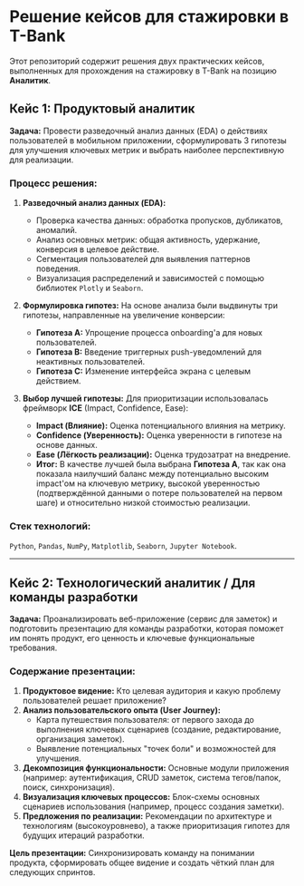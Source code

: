 # Решение кейсов для стажировки в T-Bank

Этот репозиторий содержит решения двух практических кейсов, выполненных для прохождения на стажировку в T-Bank на позицию **Аналитик**.

##  Кейс 1: Продуктовый аналитик

**Задача:** Провести разведочный анализ данных (EDA) о действиях пользователей в мобильном приложении, сформулировать 3 гипотезы для улучшения ключевых метрик и выбрать наиболее перспективную для реализации.

### **Процесс решения:**

1.  **Разведочный анализ данных (EDA):**
    *   Проверка качества данных: обработка пропусков, дубликатов, аномалий.
    *   Анализ основных метрик: общая активность, удержание, конверсия в целевое действие.
    *   Сегментация пользователей для выявления паттернов поведения.
    *   Визуализация распределений и зависимостей с помощью библиотек `Plotly` и `Seaborn`.

2.  **Формулировка гипотез:** На основе анализа были выдвинуты три гипотезы, направленные на увеличение конверсии:
    *   **Гипотеза A:** Упрощение процесса onboarding'a для новых пользователей.
    *   **Гипотеза B:** Введение триггерных push-уведомлений для неактивных пользователей.
    *   **Гипотеза C:** Изменение интерфейса экрана с целевым действием.

3.  **Выбор лучшей гипотезы:** Для приоритизации использовалась фреймворк **ICE** (Impact, Confidence, Ease):
    *   **Impact (Влияние):** Оценка потенциального влияния на метрику.
    *   **Confidence (Уверенность):** Оценка уверенности в гипотезе на основе данных.
    *   **Ease (Лёгкость реализации):** Оценка трудозатрат на внедрение.
    *   **Итог:** В качестве лучшей была выбрана **Гипотеза A**, так как она показала наилучший баланс между потенциально высоким impact'ом на ключевую метрику, высокой уверенностью (подтверждённой данными о потере пользователей на первом шаге) и относительно низкой стоимостью реализации.

### **Стек технологий:**
`Python`, `Pandas`, `NumPy`, `Matplotlib`, `Seaborn`, `Jupyter Notebook`.

---

##  Кейс 2: Технологический аналитик / Для команды разработки

**Задача:** Проанализировать веб-приложение (сервис для заметок) и подготовить презентацию для команды разработки, которая поможет им понять продукт, его ценность и ключевые функциональные требования.

### **Содержание презентации:**

1.  **Продуктовое видение:** Кто целевая аудитория и какую проблему пользователей решает приложение?
2.  **Анализ пользовательского опыта (User Journey):**
    *   Карта путешествия пользователя: от первого захода до выполнения ключевых сценариев (создание, редактирование, организация заметок).
    *   Выявление потенциальных "точек боли" и возможностей для улучшения.
3.  **Декомпозиция функциональности:** Основные модули приложения (например: аутентификация, CRUD заметок, система тегов/папок, поиск, синхронизация).
4.  **Визуализация ключевых процессов:** Блок-схемы основных сценариев использования (например, процесс создания заметки).
5.  **Предложения по реализации:** Рекомендации по архитектуре и технологиям (высокоуровнево), а также приоритизация гипотез для будущих итераций разработки.

**Цель презентации:** Синхронизировать команду на понимании продукта, сформировать общее видение и создать чёткий план для следующих спринтов.
